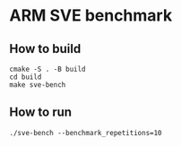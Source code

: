# ARM SVE benchmark

## How to build
```
cmake -S . -B build
cd build
make sve-bench
```

## How to run
```
./sve-bench --benchmark_repetitions=10
```
